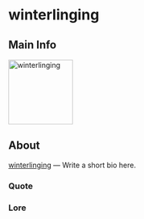 # winterlinging

## Main Info
<img class="" src="https://tr.rbxcdn.com/30DAY-AvatarHeadshot-D35A08945408077D4427EF8A92DAC712-Png/420/420/AvatarHeadshot/Png/noFilter" alt="winterlinging" style="width:128px;height:128px;">

## About
[winterlinging](https://www.roblox.com/users/157794595/profile) — Write a short bio here.

### Quote
<!-- Add a quote here -->

### Lore
<!-- Add lore here -->
